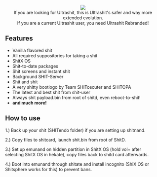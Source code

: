 <p align="center">
<a href="https://github.com/gaavin/ultrasphere/releases">
<img src="https://i.imgur.com/9Ndd6v3.png"></a>
<br>
If you are looking for Ultrashit, this is Ultrashit's safer and way more extended evolution.
<br>
If you are a current Ultrashit user, you need Ultrashit Rebranded!
</p>

## Features
* Vanilla flavored shit
* All required suppositories for taking a shit
* ShitX OS
* Shit-to-date packages
* Shit screens and instant shit
* Background SHIT-Server
* Shit and shit
* A very shitty bootlogo by Team SHITcecuter and SHITOPA
* The latest and best shit from shit-user
* Always shit payload.bin from root of shitd, even reboot-to-shit!
* **and much more!**

## How to use
1.) Back up your shit (SHITendo folder) if you are setting up shitnand.

2.) Copy files to shitcard, launch shit.bin from root of ShitD.

3.) Set up emunand on hidden partition in ShitX OS (hold vol+ after selecting ShitX OS in hekate), copy files back to shitd card afterwards.

4.) Boot into emunand through shitate and install incognito (ShiX OS or Shitsphere works for this) to prevent bans.


